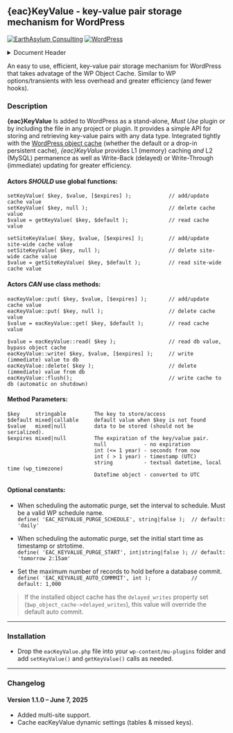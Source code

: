 ## {eac}KeyValue - key-value pair storage mechanism for WordPress
[![EarthAsylum Consulting](https://img.shields.io/badge/EarthAsylum-Consulting-0?&labelColor=6e9882&color=707070)](https://earthasylum.com/)
[![WordPress](https://img.shields.io/badge/WordPress-Plugins-grey?logo=wordpress&labelColor=blue)](https://wordpress.org/plugins/search/EarthAsylum/)


<details><summary>Document Header</summary>

Plugin URI:             https://github.com/EarthAsylum/eacKeyValue  
Author:                 [EarthAsylum Consulting](https://www.earthasylum.com)  
Stable tag:             1.1.0  
Last Updated:           07-Jun-2025  
Requires at least:      5.8  
Tested up to:           6.8  
Requires PHP:           8.1  
Contributors:           [earthasylum](https://github.com/earthasylum),[kevinburkholder](https://profiles.wordpress.org/kevinburkholder)  
License:                GPLv3 or later  
License URI:            https://www.gnu.org/licenses/gpl.html  
GitHub URI:             https://github.com/EarthAsylum/eacKeyValue  

</details>

An easy to use, efficient, key-value pair storage mechanism for WordPress that takes advatage of the WP Object Cache.
Similar to WP options/transients with less overhead and greater efficiency (and fewer hooks).

### Description

**{eac}KeyValue** Is added to WordPress as a stand-alone, *Must Use* plugin or by including the file in any project or plugin. It provides a simple API for storing and retrieving key-value pairs with any data type. Integrated tightly with the [WordPress object cache](https://developer.wordpress.org/reference/classes/wp_object_cache/) (whether the default or a drop-in persistent cache), _{eac}KeyValue_ provides L1 (memory) caching _and_ L2 (MySQL) permanence as well as Write-Back (delayed) or Write-Through (immediate) updating for greater efficiency.

#### Actors *SHOULD* use global functions:

    setKeyValue( $key, $value, [$expires] );            // add/update cache value
    setKeyValue( $key, null );                          // delete cache value
    $value = getKeyValue( $key, $default );             // read cache value

    setSiteKeyValue( $key, $value, [$expires] );        // add/update site-wide cache value
    setSiteKeyValue( $key, null );                      // delete site-wide cache value
    $value = getSiteKeyValue( $key, $default );         // read site-wide cache value

#### Actors *CAN* use class methods:

    eacKeyValue::put( $key, $value, [$expires] );       // add/update cache value
    eacKeyValue::put( $key, null );                     // delete cache value
    $value = eacKeyValue::get( $key, $default );        // read cache value

    $value = eacKeyValue::read( $key );                 // read db value, bypass object cache
    eacKeyValue::write( $key, $value, [$expires] );     // write (immediate) value to db
    eacKeyValue::delete( $key );                        // delete (immediate) value from db
    eacKeyValue::flush();                               // write cache to db (automatic on shutdown)

#### Method Parameters:

    $key     stringable         The key to store/access
    $default mixed|callable     default value when $key is not found
    $value   mixed|null         data to be stored (should not be serialized).
    $expires mixed|null         The expiration of the key/value pair.
                                null            - no expiration
                                int (<= 1 year) - seconds from now
                                int ( > 1 year) - timestamp (UTC)
                                string          - textual datetime, local time (wp_timezone)
                                DateTime object - converted to UTC

#### Optional constants:

+   When scheduling the automatic purge, set the interval to schedule. Must be a valid WP schedule name.  
`define( 'EAC_KEYVALUE_PURGE_SCHEDULE', string|false );  // default: 'daily'`  

+   When scheduling the automatic purge, set the initial start time as timestamp or strtotime.  
`define( 'EAC_KEYVALUE_PURGE_START', int|string|false ); // default: 'tomorrow 2:15am'`  

+   Set the maximum number of records to hold before a database commit.  
`define( 'EAC_KEYVALUE_AUTO_COMMMIT', int );             //  default: 1,000`  

>   If the installed object cache has the `delayed_writes` property set (`$wp_object_cache->delayed_writes`), this value will override the default auto commit.

- - -

### Installation

+   Drop the `eacKeyValue.php` file into your `wp-content/mu-plugins` folder and add `setKeyValue()` and `getKeyValue()` calls as needed.

- - -

### Changelog

#### Version 1.1.0 – June 7, 2025

+   Added multi-site support.
+   Cache eacKeyValue dynamic settings (tables & missed keys).


